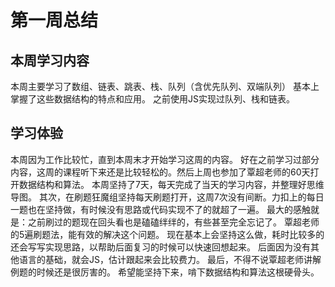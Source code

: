 # 第一周总结
## 本周学习内容
本周主要学习了数组、链表、跳表、栈、队列（含优先队列、双端队列）
基本上掌握了这些数据结构的特点和应用。
之前使用JS实现过队列、栈和链表。
## 学习体验
本周因为工作比较忙，直到本周末才开始学习这周的内容。
好在之前学习过部分内容，这周的课程听下来还是比较轻松的。然后上周也参加了覃超老师的60天打开数据结构和算法。
本周坚持了7天，每天完成了当天的学习内容，并整理好思维导图。
其次，在刷题狂魔组坚持每天刷题打开，这周7次没有间断。力扣上的每日一题也在坚持做，有时候没有思路或代码实现不了的就超了一遍。
最大的感触就是：之前刷过的题现在回头看也是磕磕绊绊的，有些甚至完全忘记了。
覃超老师的5遍刷题法，能有效的解决这个问题。
现在基本上会坚持这么做，耗时比较多的还会写写实现思路，以帮助后面复习的时候可以快速回想起来。
后面因为没有其他语言的基础，就会JS，估计跟起来会比较费力。
最后，不得不说覃超老师讲解例题的时候还是很厉害的。
希望能坚持下来，啃下数据结构和算法这根硬骨头。
